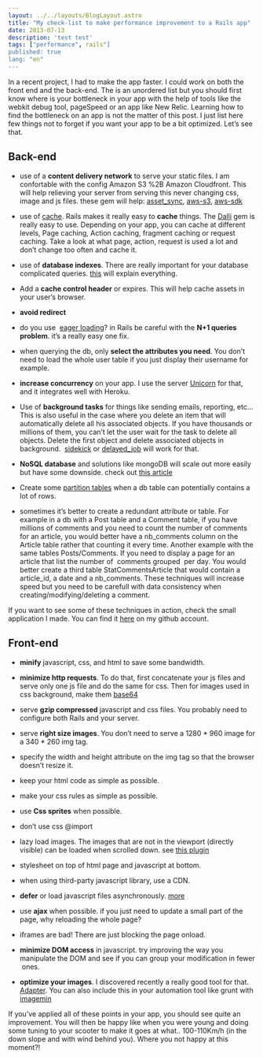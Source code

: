 ```yaml
---
layout: ../../layouts/BlogLayout.astro
title: "My check-list to make performance improvement to a Rails app"
date: 2013-07-13
description: 'test test'
tags: ["performance", rails"]
published: true
lang: "en"
---
```


In a recent project, I had to make the app faster. I could work on both the front end and the back-end. The is an unordered list but you should first know where is your bottleneck in your app with the help of tools like the webkit debug tool, pageSpeed or an app like New Relic. Learning how to find the bottleneck on an app is not the matter of this post. I just list here few things not to forget if you want your app to be a bit optimized.
Let’s see that.

<!-- more -->

## Back-end ##

* use of a **content delivery network** to serve your static files. I am confortable with the config Amazon S3 %2B Amazon Cloudfront. This will help relieving your server from serving this never changing css, image and js files. these gem will help:&nbsp;[asset_sync][1], [aws-s3][2], [aws-sdk][3]

* use of [cache][4]. Rails makes it really easy to **cache** things. The [Dalli][5] gem is really easy to use. Depending on your app, you can cache at different levels, Page caching, Action caching, fragment caching or request caching. Take a look at what page, action, request is used a lot and don’t change too often and cache it.

* use of **database indexes**. There are really important for your database complicated queries. [this][6] will explain everything.

* Add a **cache control header** or expires. This will help cache assets in your user’s browser.

* **avoid redirect**

* do you use &nbsp;[eager loading][7]? in Rails be careful with the **N+1 queries problem**. it’s a really easy one fix.

* when querying the db, only **select the attributes you need**. You don’t need to load the whole user table if you just display their username for example.

* **increase concurrency** on your app. I use the server [Unicorn][8] for that, and it integrates well with Heroku.

* Use of **background tasks** for things like sending emails, reporting, etc… This is also useful in the case where you delete an item that will automatically delete all his associated objects. If you have thousands or millions of them, you can’t let the user wait for the task to delete all objects. Delete the first object and delete associated objects in background. &nbsp;[sidekick][9] or [delayed_job][10] will work for that.

* **NoSQL database** and solutions like mongoDB will scale out more easily but have some downside. check out [this article][11]

* Create some [partition tables][12] when a db table can potentially contains a lot of rows.

* sometimes it’s better to create a redundant attribute or table. For example in a db with a Post table and a Comment table, if you have millions of comments and you need to count the number of comments for an article, you would better have a nb_comments column on the Article table rather that counting it every time. Another example with the same tables Posts/Comments. If you need to display a page for an article that list the number of &nbsp;comments grouped &nbsp;per day. You would better create a third table StatCommentsArticle that would contain a article_id, a date and a nb_comments. These techniques will increase speed but you need to be carefull with data consistency when creating/modifying/deleting a comment.

If you want to see some of these techniques in action, check the small application I made. You can find it [here][13] on my github account.

## Front-end ##

* **minify** javascript, css, and html to save some bandwidth.

* **minimize http requests**. To do that, first concatenate your js files and serve only one js file and do the same for css. Then for images used in css background, make them [base64][14]

* serve **gzip compressed** javascript and css files. You probably need to configure both Rails and your server.

* serve **right size images**. You don’t need to serve a 1280 * 960 image for a 340 * 260 img tag.

* specify the width and height attribute on the img tag so that the browser doesn’t resize it.

* keep your html code as simple as possible.

* make your css rules as simple as possible.

* use **Css sprites** when possible.

* don’t use css @import

* lazy load images. The images that are not in the viewport (directly visible) can be loaded when scrolled down. see [this plugin][15]

* stylesheet on top of html page and javascript at bottom.

* when using third-party javascript library, use a CDN.

* **defer** or load javascript files asynchronously. [more][16]

* use **ajax** when possible. if you just need to update a small part of the page, why reloading the whole page?

* iframes are bad! There are just blocking the page onload.

* **minimize DOM access** in javascript. try improving the way you manipulate the DOM and see if you can group your modification in fewer &nbsp;ones.

* **optimize your images**. I discovered recently a really good tool for that. [Adapter][17]. You can also include this in your automation tool like grunt with [imagemin][18]

If you’ve applied all of these points in your app, you should see quite an improvement. You will then be happy like when you were young and doing some tuning to your scooter to make it goes at what.. 100-110Km/h (in the down slope and with wind behind you). Where you not happy at this moment?!


   [1]: https://github.com/rumblelabs/asset_sync
   [2]: https://github.com/marcel/aws-s3
   [3]: https://github.com/aws
   [4]: http://guides.rubyonrails.org/caching_with_rails.html
   [5]: https://github.com/mperham/dalli
   [6]: http://www.percona.com/resources/technical-presentations/mysql-indexing-percona-mysql-university-buenos-aires-argentina
   [7]: http://railscasts.com/episodes/22-eager-loading
   [8]: https://devcenter.heroku.com/articles/rails-unicorn
   [9]: http://mperham.github.io/sidekiq/
   [10]: https://github.com/collectiveidea/delayed_job
   [11]: http://blog.sphereinc.com/2012/03/pros-and-cons-of-using-nosql-solutions/
   [12]: http://www.postgresql.org/docs/current/static/ddl-partitioning.html
   [13]: https://github.com/loicginoux/rails_performance_test
   [14]: http://www.base64-image.de/
   [15]: http://www.appelsiini.net/projects/lazyload
   [16]: http://www.sitepoint.com/non-blocking-async-defer/
   [17]: http://www.macroplant.com/adapter/
   [18]: https://github.com/gruntjs/grunt-contrib-imagemin
